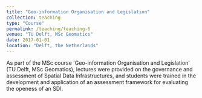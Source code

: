 ```yaml
---
title: "Geo-information Organisation and Legislation"
collection: teaching
type: "Course"
permalink: /teaching/teaching-6
venue: "TU Delft, MSc Geomatics"
date: 2017-01-01
location: "Delft, the Netherlands"
---
```


As part of the MSc course 'Geo-information Organisation and Legislation' (TU Delft, MSc Geomatics), lectures were provided on the governance and assessment of Spatial Data Infrastructures, and students were trained in the development and application of an assessment framework for evaluating the openess of an SDI.
